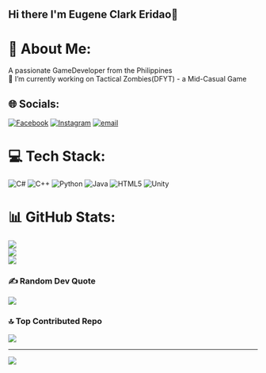 ## Hi there I'm Eugene Clark Eridao👋

# 💫 About Me:
A passionate GameDeveloper from the Philippines<br>🔭 I’m currently working on Tactical Zombies(DFYT) - a Mid-Casual Game


## 🌐 Socials:
[![Facebook](https://img.shields.io/badge/Facebook-%231877F2.svg?logo=Facebook&logoColor=white)](https://facebook.com/yujinhmnida) [![Instagram](https://img.shields.io/badge/Instagram-%23E4405F.svg?logo=Instagram&logoColor=white)](https://instagram.com/yowjin.dev) [![email](https://img.shields.io/badge/Email-D14836?logo=gmail&logoColor=white)](mailto:eugene@pixelatedgames.net) 

# 💻 Tech Stack:
![C#](https://img.shields.io/badge/c%23-%23239120.svg?style=for-the-badge&logo=csharp&logoColor=white) ![C++](https://img.shields.io/badge/c++-%2300599C.svg?style=for-the-badge&logo=c%2B%2B&logoColor=white) ![Python](https://img.shields.io/badge/python-3670A0?style=for-the-badge&logo=python&logoColor=ffdd54) ![Java](https://img.shields.io/badge/java-%23ED8B00.svg?style=for-the-badge&logo=openjdk&logoColor=white) ![HTML5](https://img.shields.io/badge/html5-%23E34F26.svg?style=for-the-badge&logo=html5&logoColor=white) ![Unity](https://img.shields.io/badge/unity-%23000000.svg?style=for-the-badge&logo=unity&logoColor=white)
# 📊 GitHub Stats:
![](https://github-readme-stats.vercel.app/api?username=yowjindev&theme=dark&hide_border=false&include_all_commits=true&count_private=true)<br/>
![](https://nirzak-streak-stats.vercel.app/?user=yowjindev&theme=dark&hide_border=false)<br/>
![](https://github-readme-stats.vercel.app/api/top-langs/?username=yowjindev&theme=dark&hide_border=false&include_all_commits=true&count_private=true&layout=compact)

### ✍️ Random Dev Quote
![](https://quotes-github-readme.vercel.app/api?type=horizontal&theme=radical)

### 🔝 Top Contributed Repo
![](https://github-contributor-stats.vercel.app/api?username=yowjindev&limit=5&theme=dark&combine_all_yearly_contributions=true)

---
[![](https://visitcount.itsvg.in/api?id=yowjindev&icon=2&color=0)](https://visitcount.itsvg.in)

